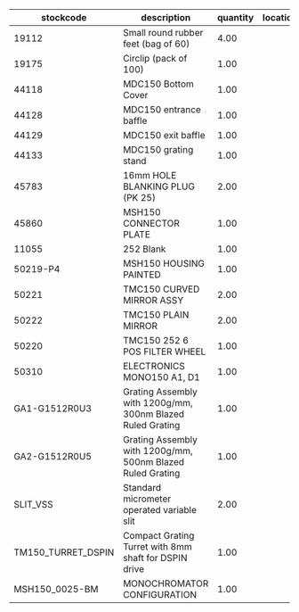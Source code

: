 |stockcode|description|quantity|location|
|---------|-----------|--------|--------|
|19112|Small round rubber feet (bag of 60)|4.00||
|19175|Circlip (pack of 100)|1.00||
|44118|MDC150 Bottom Cover|1.00||
|44128|MDC150 entrance baffle|1.00||
|44129|MDC150 exit baffle|1.00||
|44133|MDC150 grating stand|1.00||
|45783|16mm HOLE BLANKING PLUG (PK 25)|2.00||
|45860|MSH150 CONNECTOR PLATE|1.00||
|11055|252 Blank|1.00||
|50219-P4|MSH150 HOUSING PAINTED|1.00||
|50221|TMC150 CURVED MIRROR ASSY|2.00||
|50222|TMC150 PLAIN MIRROR|2.00||
|50220|TMC150 252 6 POS FILTER WHEEL|1.00||
|50310|ELECTRONICS MONO150 A1, D1|1.00||
|GA1-G1512R0U3|Grating Assembly with 1200g/mm, 300nm Blazed Ruled Grating|1.00||
|GA2-G1512R0U5|Grating Assembly with 1200g/mm, 500nm Blazed Ruled Grating|1.00||
|SLIT_VSS|Standard micrometer operated variable slit|2.00||
|TM150_TURRET_DSPIN|Compact Grating Turret with 8mm shaft for DSPIN drive|1.00||
|MSH150_0025-BM|MONOCHROMATOR CONFIGURATION|1.00||

